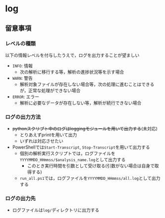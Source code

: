 # log

## 留意事項

### レベルの種類

以下の情報レベルを付与したうえで，ログを出力することが望ましい

* `INFO`: 情報
    * 次の解析に移行する等，解析の進捗状況等を示す場合
* `WARN`: 警告
    * 解析対象ファイルが存在しない場合等，次の処理に進むことはできるが，正常な処理ができない場合
* `ERROR`: エラー
    * 解析に必要なデータが存在しない等，解析が続行できない場合

### ログの出力方法

* ~~pythonスクリプト中のログはloggingモジュールを用いて出力する~~(未対応)
    * とりあえずprintを用いて出力
    * いずれは対応させたい
* PowerShellでは`Start-Transcript`, `Stop-Transcript`を用いて出力する
    * 個別の解析実行スクリプトでは，ログファイルを`YYYYMMDD_HHmmss/$analysis_name.log`として出力する
        * このとき実行時間を引数として受け取る(引数がない場合は自身で取得する)
    * `run_all.ps1`では，ログファイルを`YYYYMMDD_HHmmss/all.log`として出力する

### ログの出力先

* ログファイルは`log/`ディレクトリに出力する
